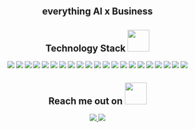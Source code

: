 <h2 align="center"> everything AI x Business </h2>

<p align="center">

</p>

<h2 align="center">Technology Stack <img src="https://github.com/Vincenzo-Milano/Vincenzo-Milano/blob/main/images/laptop.gif" width="50"></h2>

<p align="center">
  <!-- Languages -->
  <img src="https://img.shields.io/badge/-Python-3776AB?style=flat-square&logo=python&logoColor=white"/>
  <img src="https://img.shields.io/badge/-C++-00599C?style=flat-square&logo=c%2B%2B&logoColor=white"/>
  <img src="https://img.shields.io/badge/-Java-007396?style=flat-square&logo=java&logoColor=white"/>
  <img src="https://img.shields.io/badge/-HTML5-E34F26?style=flat-square&logo=html5&logoColor=white"/>
  <img src="https://img.shields.io/badge/-CSS3-1572B6?style=flat-square&logo=css3"/>
  <img src="https://img.shields.io/badge/-JavaScript-F7DF1E?style=flat-square&logo=javascript&logoColor=black"/>

  <!-- Frameworks + Tools -->
  <img src="https://img.shields.io/badge/-React-20232A?style=flat-square&logo=react"/>
  <img src="https://img.shields.io/badge/-Next.js-000000?style=flat-square&logo=nextdotjs&logoColor=white"/>
  <img src="https://img.shields.io/badge/-TailwindCSS-06B6D4?style=flat-square&logo=tailwindcss&logoColor=white"/>
  <img src="https://img.shields.io/badge/-Node.js-339933?style=flat-square&logo=nodedotjs&logoColor=white"/>
  <img src="https://img.shields.io/badge/-Express-000000?style=flat-square&logo=express&logoColor=white"/>

  <!-- Data / AI -->
  <img src="https://img.shields.io/badge/-Pandas-150458?style=flat-square&logo=pandas&logoColor=white"/>
  <img src="https://img.shields.io/badge/-NumPy-013243?style=flat-square&logo=numpy&logoColor=white"/>
  <img src="https://img.shields.io/badge/-OpenAI-412991?style=flat-square&logo=openai&logoColor=white"/>
  <img src="https://img.shields.io/badge/-LangChain-000000?style=flat-square&logo=langchain&logoColor=white"/>
  <img src="https://img.shields.io/badge/-Microsoft%20Power%20Automate-0078D4?style=flat-square&logo=microsoftpowerautomate&logoColor=white"/>

  <!-- Tools / Platforms -->
  <img src="https://img.shields.io/badge/-Git-F05032?style=flat-square&logo=git&logoColor=white"/>
  <img src="https://img.shields.io/badge/-GitHub-181717?style=flat-square&logo=github&logoColor=white"/>
  <img src="https://img.shields.io/badge/-Figma-F24E1E?style=flat-square&logo=figma&logoColor=white"/>
  <img src="https://img.shields.io/badge/-Metabase-509EE3?style=flat-square&logo=metabase&logoColor=white"/>
  <img src="https://img.shields.io/badge/-Shopify-7AB55C?style=flat-square&logo=shopify&logoColor=white"/>
</p>

<h2 align="center">Reach me out on <img src="https://media0.giphy.com/media/jqNPzdTTxQfOgOqpO4/source.gif" width="50"></h2>
<p align="center">
<a href="mailto:joseph.bath@live.com">
  <img src="https://img.shields.io/badge/-Joseph Bath-c14438?style=flat-square&logo=Gmail&logoColor=white"/>
</a>
<a href="https://www.linkedin.com/in/josephbath/">
  <img src="https://img.shields.io/badge/-Joseph Bath-blue?style=flat-square&logo=Linkedin&logoColor=white"/>
</a>
</p>
